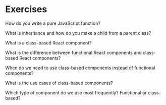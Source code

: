 # Exercises

How do you write a pure JavaScript function?
> 

What is inheritance and how do you make a child from a parent class?
> 

What is a class-based React component?
> 

What is the difference between functional React components and class-based React components?
> 

When do we need to use class-based components instead of functional components?
> 

What is the use cases of class-based components?
> 

Which type of component do we use most frequently? Functional or class-based?
> 
